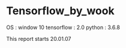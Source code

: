 # Tensorflow_by_wook

<Environment>
OS : window 10
tensorflow : 2.0
python : 3.6.8

This report starts 20.01.07
